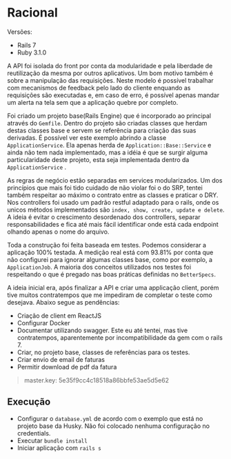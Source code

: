 # Racional

Versões: 
  - Rails 7
  - Ruby 3.1.0

A API foi isolada do front por conta da modularidade e pela liberdade de reutilização da mesma por outros aplicativos. Um bom motivo também é sobre a manipulação das requisições. Neste modelo é possível trabalhar com mecanismos de feedback pelo lado do cliente enquando as requisições são executadas e, em caso de erro, é possível apenas mandar um alerta na tela sem que a aplicação quebre por completo.

Foi criado um projeto base(Rails Engine) que é incorporado ao principal através do `Gemfile`. Dentro do projeto são criadas classes que herdam destas classes base e servem se referência para criação das suas derivadas. É possível ver este exemplo abrindo a classe `ApplicationService`. Ela apenas herda de `Application::Base::Service` e ainda não tem nada implementado, mas a idéia é que se surgir alguma particularidade deste projeto, esta seja implementada dentro da `ApplicationService` .

As regras de negócio estão separadas em services modularizados. Um dos princípios que mais foi tido cuidado de não violar foi o do SRP, tentei também respeitar ao máximo o contrato entre as classes e praticar o DRY.
Nos controllers foi usado um padrão restful adaptado para o rails, onde os unicos métodos implementados são `index, show, create, update e delete`. A ideia é evitar o crescimento desordenado dos controllers, separar responsabilidades e fica até mais fácil identificar onde está cada endpoint olhando apenas o nome do arquivo.

Toda a construção foi feita baseada em testes. Podemos considerar a aplicação 100% testada. A medição real está com 93.81% por conta que não configurei para ignorar algumas classes base, como por exemplo, a `ApplicationJob`. A maioria dos conceitos utilizados nos testes foi respeitando o que é pregado nas boas práticas definidas no `BetterSpecs`.

A ideia inicial era, após finalizar a API e criar uma applicação client, porém tive muitos contratempos que me impediram de completar o teste como desejava. Abaixo segue as pendências:
- Criação de client em ReactJS
- Configurar Docker
- Documentar utilizando swagger. Este eu até tentei, mas tive contratempos, aparentemente por incompatibilidade da gem com o rails 7.
- Criar, no projeto base, classes de referências para os testes.
- Criar envio de email de faturas
- Permitir download de pdf da fatura

> master.key: 5e35f9cc4c18518a86bbfe53ae5d5e62

## Execução
- Configurar o `database.yml` de acordo com o exemplo que está no projeto base da Husky. Não foi colocado nenhuma configuração no credentials.
- Executar `bundle install`
- Iniciar aplicação com `rails s`
